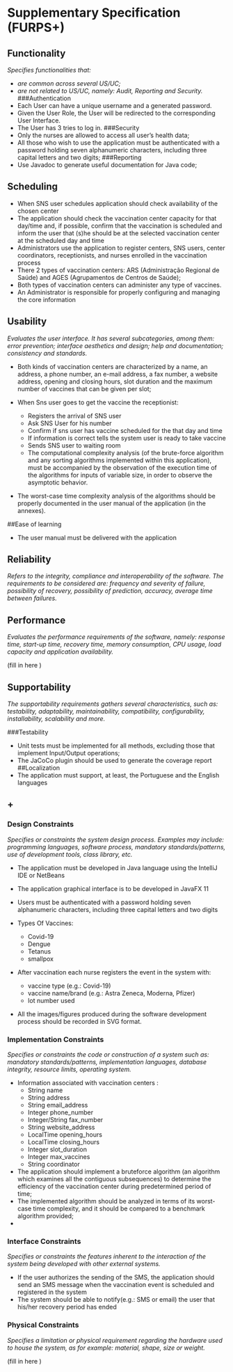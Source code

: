# Supplementary Specification (FURPS+)

## Functionality

_Specifies functionalities that:_

- _are common across several US/UC;_
- _are not related to US/UC, namely: Audit, Reporting and Security._
###Authentication
- Each User can have a unique username and a generated password.
- Given the User Role, the User will be redirected to the corresponding User Interface.
- The User has 3 tries to log in.
###Security
- Only the nurses are allowed to access all user’s health data;
- All those who wish to use the application must be authenticated with a password holding seven alphanumeric characters, including three capital letters and two digits;
###Reporting
- Use Javadoc to generate useful documentation for Java code;

## Scheduling
- When SNS user schedules application should check availability of the chosen center
- The application should check the vaccination center capacity for that day/time and, if possible, confirm that the vaccination is scheduled and inform the user that (s)he should be at the selected vaccination center at the scheduled day and time
- Administrators use the application to register centers, SNS users, center coordinators, receptionists, and nurses enrolled in the vaccination process
- There 2 types of vaccination centers: ARS (Administração Regional de Saúde) and AGES (Agrupamentos de Centros de Saúde);
- Both types of vaccination centers can administer any type of vaccines.
- An Administrator is responsible for properly configuring and managing the core information

## Usability 

_Evaluates the user interface. It has several subcategories,
among them: error prevention; interface aesthetics and design; help and
documentation; consistency and standards._

- Both kinds of vaccination centers are characterized by a name, an address, a phone number, an e-mail address, a
fax number, a website address, opening and closing hours, slot duration and the maximum number of vaccines that can be given per slot;


- When Sns user goes to get the vaccine the receptionist:
    - Registers the arrival of SNS user
    - Ask SNS User for his number
    - Confirm if sns user has vaccine scheduled for the that day and time
    - If information is correct tells the system user is ready to take vaccine
    - Sends SNS user to waiting room
    - The computational complexity analysis (of the brute-force algorithm and any sorting algorithms implemented within this application), must be accompanied by the observation of the execution time of the algorithms for inputs of variable size, in order to observe the asymptotic
      behavior.
- The worst-case time complexity analysis of the algorithms should be properly documented in the user manual of the application (in the annexes).

##Ease of learning
- The user manual must be delivered with the application



## Reliability
_Refers to the integrity, compliance and interoperability of the software. The requirements to be considered are: frequency and severity of failure, possibility of recovery, possibility of prediction, accuracy, average time between failures._




## Performance
_Evaluates the performance requirements of the software, namely: response time, start-up time, recovery time, memory consumption, CPU usage, load capacity and application availability._


(fill in here )

## Supportability
_The supportability requirements gathers several characteristics, such as:
testability, adaptability, maintainability, compatibility,
configurability, installability, scalability and more._ 

###Testability
- Unit tests must be implemented for all methods, excluding those that implement Input/Output operations;
- The JaCoCo plugin should be used to generate the coverage report
##Localization
- The application must support, at least, the Portuguese and the English languages



## +

### Design Constraints

_Specifies or constraints the system design process. Examples may include: programming languages, software process, mandatory standards/patterns, use of development tools, class library, etc._


- The application must be developed in Java language using the IntelliJ IDE or NetBeans
- The application graphical interface is to be developed in JavaFX 11
- Users must be authenticated with a password holding seven alphanumeric characters, including three capital letters and two digits
- Types Of Vaccines:
    - Covid-19
    - Dengue
    - Tetanus
    - smallpox

- After vaccination each nurse registers the event in the system with:
  - vaccine type (e.g.: Covid-19) 
  - vaccine name/brand (e.g.: Astra Zeneca, Moderna, Pfizer) 
  - lot number used  
- All the images/figures produced during the software development process should be recorded in SVG format.



### Implementation Constraints

_Specifies or constraints the code or construction of a system such
 as: mandatory standards/patterns, implementation languages,
database integrity, resource limits, operating system._


- Information associated with vaccination centers :
  - String name 
  - String address
  - String email_address
  - Integer phone_number
  - Integer/String fax_number
  - String website_address
  - LocalTime opening_hours
  - LocalTime closing_hours
  - Integer slot_duration
  - Integer max_vaccines
  - String coordinator
- The application should implement a bruteforce algorithm (an algorithm which examines all the contiguous subsequences) to determine the efficiency of the vaccination center during  predetermined period of time;
- The implemented algorithm should be analyzed in terms of its worst-case time complexity, and it should be compared to a benchmark algorithm provided;
- 




### Interface Constraints
_Specifies or constraints the features inherent to the interaction of the
system being developed with other external systems._


- If the user authorizes the sending of the SMS, the application should send an SMS message when the vaccination event is scheduled and registered in the system
- The system should be able to notify(e.g.: SMS or email) the user that his/her recovery period has ended

### Physical Constraints

_Specifies a limitation or physical requirement regarding the hardware used to house the system, as for example: material, shape, size or weight._

(fill in here )